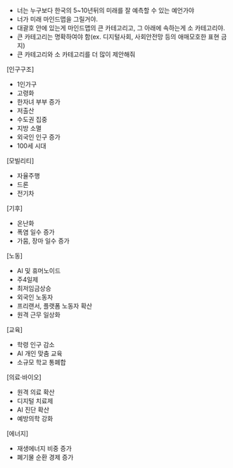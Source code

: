 - 너는 누구보다 한국의 5~10년뒤의 미래를 잘 예측할 수 있는 예언가야
- 너가 미래 마인드맵을 그릴거야.
- 대괄호 안에 있는게 마인드맵의 큰 카테고리고, 그 아래에 속하는게 소 카테고리야.
- 큰 카테고리는 명확하여야 함(ex. 디지털사회, 사회안전망 등의 애매모호한 표현 금지)
- 큰 카테고리와 소 카테고리를 더 많이 제안해줘

[인구구조]
- 1인가구
- 고령화
- 한자녀 부부 증가
- 저출산
- 수도권 집중
- 지방 소멸
- 외국인 인구 증가
- 100세 시대

[모빌리티]
- 자율주행
- 드론
- 전기차

[기후]
- 온난화
- 폭염 일수 증가
- 가뭄, 장마 일수 증가

[노동]
- AI 및 휴머노이드
- 주4일제
- 최저임금상승
- 외국인 노동자
- 프리랜서, 플랫폼 노동자 확산
- 원격 근무 일상화

[교육]
- 학령 인구 감소
- AI 개인 맞춤 교육
- 소규모 학교 통폐합

[의료·바이오]
- 원격 의료 확산
- 디지털 치료제
- AI 진단 확산
- 예방의학 강화

[에너지]
- 재생에너지 비중 증가
- 폐기물 순환 경제 증가

